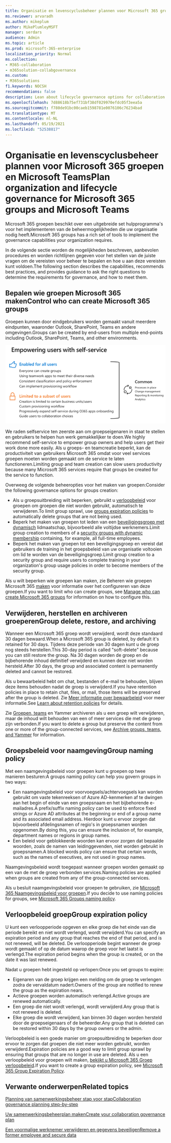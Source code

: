 ```yaml
---
title: Organisatie en levenscyclusbeheer plannen voor Microsoft 365 groepen en Microsoft Teams
ms.reviewer: arvaradh
ms.author: mikeplum
author: MikePlumleyMSFT
manager: serdars
audience: Admin
ms.topic: article
ms.prod: microsoft-365-enterprise
localization_priority: Normal
ms.collection:
- M365-collaboration
- m365solution-collabgovernance
ms.custom:
- M365solutions
f1.keywords: NOCSH
recommendations: false
description: Lean about lifecycle governance options for collaboration tools in Microsoft 365
ms.openlocfilehash: 7d88618b75ef731bf38df029970efdc05f3eea5a
ms.sourcegitcommit: f780de91bc00caeb1598781e0076106c76234bad
ms.translationtype: MT
ms.contentlocale: nl-NL
ms.lasthandoff: 05/19/2021
ms.locfileid: "52538817"
---
```

# <a name="plan-organization-and-lifecycle-governance-for-microsoft-365-groups-and-microsoft-teams"></a><span data-ttu-id="36615-103">Organisatie en levenscyclusbeheer plannen voor Microsoft 365 groepen en Microsoft Teams</span><span class="sxs-lookup"><span data-stu-id="36615-103">Plan organization and lifecycle governance for Microsoft 365 groups and Microsoft Teams</span></span>

<span data-ttu-id="36615-104">Microsoft 365 groepen beschikt over een uitgebreide set hulpprogramma's voor het implementeren van de beheermogelijkheden die uw organisatie nodig heeft.</span><span class="sxs-lookup"><span data-stu-id="36615-104">Microsoft 365 groups has a rich set of tools to implement the governance capabilities your organization requires.</span></span> 

<span data-ttu-id="36615-105">In de volgende sectie worden de mogelijkheden beschreven, aanbevolen procedures en worden richtlijnen gegeven voor het stellen van de juiste vragen om de vereisten voor beheer te bepalen en hoe u aan deze vereisten kunt voldoen.</span><span class="sxs-lookup"><span data-stu-id="36615-105">The following section describes the capabilities, recommends best practices, and provides guidance to ask the right questions to determine the requirements for governance, and how to meet them.</span></span>

## <a name="control-who-can-create-microsoft-365-groups"></a><span data-ttu-id="36615-106">Bepalen wie groepen Microsoft 365 maken</span><span class="sxs-lookup"><span data-stu-id="36615-106">Control who can create Microsoft 365 groups</span></span>

<span data-ttu-id="36615-107">Groepen kunnen door eindgebruikers worden gemaakt vanuit meerdere eindpunten, waaronder Outlook, SharePoint, Teams en andere omgevingen.</span><span class="sxs-lookup"><span data-stu-id="36615-107">Groups can be created by end-users from multiple end-points including Outlook, SharePoint, Teams, and other environments.</span></span>

![afbeeldingssc](../media/04.png)

<span data-ttu-id="36615-109">We raden selfservice ten zeerste aan om groepseigenaren in staat te stellen en gebruikers te helpen hun werk gemakkelijker te doen.</span><span class="sxs-lookup"><span data-stu-id="36615-109">We highly recommend self-service to empower group owners and help users get their work done more easily.</span></span> <span data-ttu-id="36615-110">Als u groeps- en teamcreatie beperkt, kan de productiviteit van gebruikers Microsoft 365 omdat voor veel services groepen moeten worden gemaakt om de service te laten functioneren.</span><span class="sxs-lookup"><span data-stu-id="36615-110">Limiting group and team creation can slow users productivity because many Microsoft 365 services require that groups be created for the service to function.</span></span>

<span data-ttu-id="36615-111">Overweeg de volgende beheeropties voor het maken van groepen:</span><span class="sxs-lookup"><span data-stu-id="36615-111">Consider the following governance options for groups creation:</span></span>

- <span data-ttu-id="36615-112">Als u groepsuitbreiding wilt beperken, gebruikt u [verloopbeleid](microsoft-365-groups-expiration-policy.md) voor groepen om groepen die niet worden gebruikt, automatisch te verwijderen.</span><span class="sxs-lookup"><span data-stu-id="36615-112">To limit group sprawl, use [groups expiration policies](microsoft-365-groups-expiration-policy.md) to automatically delete groups that are not being used.</span></span>
- <span data-ttu-id="36615-113">Beperk het maken van groepen tot leden van een [beveiligingsgroep met dynamisch](/azure/active-directory/users-groups-roles/groups-create-rule) lidmaatschap, bijvoorbeeld alle voltijdse werknemers.</span><span class="sxs-lookup"><span data-stu-id="36615-113">Limit group creation to members of a [security groups with dynamic membership](/azure/active-directory/users-groups-roles/groups-create-rule) containing, for example, all full-time employees.</span></span>
- <span data-ttu-id="36615-114">Beperk het maken van groepen tot een beveiligingsgroep en vereist dat gebruikers de training in het groepsbeleid van uw organisatie voltooien om lid te worden van de beveiligingsgroep.</span><span class="sxs-lookup"><span data-stu-id="36615-114">Limit group creation to a security group and require users to complete training in your organization's group usage policies in order to become members of the security group.</span></span>

<span data-ttu-id="36615-115">Als u wilt beperken wie groepen kan maken, zie Beheren wie groepen Microsoft 365 [maken](manage-creation-of-groups.md) voor informatie over het configureren van deze groepen.</span><span class="sxs-lookup"><span data-stu-id="36615-115">If you want to limit who can create groups, see [Manage who can create Microsoft 365 groups](manage-creation-of-groups.md) for information on how to configure this.</span></span>

## <a name="group-delete-restore-and-archiving"></a><span data-ttu-id="36615-116">Verwijderen, herstellen en archiveren groeperen</span><span class="sxs-lookup"><span data-stu-id="36615-116">Group delete, restore, and archiving</span></span>

<span data-ttu-id="36615-117">Wanneer een Microsoft 365 groep wordt verwijderd, wordt deze standaard 30 dagen bewaard.</span><span class="sxs-lookup"><span data-stu-id="36615-117">When a Microsoft 365 group is deleted, by default it's retained for 30 days.</span></span> <span data-ttu-id="36615-118">Tijdens deze periode van 30 dagen kunt u de groep nog steeds herstellen.</span><span class="sxs-lookup"><span data-stu-id="36615-118">This 30-day period is called "soft-delete" because you can still restore the group.</span></span> <span data-ttu-id="36615-119">Na 30 dagen worden de groep en de bijbehorende inhoud definitief verwijderd en kunnen deze niet worden hersteld.</span><span class="sxs-lookup"><span data-stu-id="36615-119">After 30 days, the group and associated content is permanently deleted and cannot be restored.</span></span>

<span data-ttu-id="36615-120">Als u bewaarbeleid hebt om chat, bestanden of e-mail te behouden, blijven deze items behouden nadat de groep is verwijderd.</span><span class="sxs-lookup"><span data-stu-id="36615-120">If you have retention policies in place to retain chat, files, or mail, those items will be preserved after the group is deleted.</span></span> <span data-ttu-id="36615-121">Zie [Meer informatie over bewaarbeleid](../compliance/retention.md) voor meer informatie.</span><span class="sxs-lookup"><span data-stu-id="36615-121">See [Learn about retention policies](../compliance/retention.md) for details.</span></span>

<span data-ttu-id="36615-122">Zie [Groepen, teams](end-life-cycle-groups-teams-sites-yammer.md) en Yammer archiveren als u een groep wilt verwijderen, maar de inhoud wilt behouden van een of meer services die met de groep zijn verbonden.</span><span class="sxs-lookup"><span data-stu-id="36615-122">If you want to delete a group but preserve the content from one or more of the group-connected services, see [Archive groups, teams, and Yammer](end-life-cycle-groups-teams-sites-yammer.md) for information.</span></span>

## <a name="group-naming-policy"></a><span data-ttu-id="36615-123">Groepsbeleid voor naamgeving</span><span class="sxs-lookup"><span data-stu-id="36615-123">Group naming policy</span></span>

<span data-ttu-id="36615-124">Met een naamgevingsbeleid voor groepen kunt u groepen op twee manieren besturen:</span><span class="sxs-lookup"><span data-stu-id="36615-124">A groups naming policy can help you govern groups in two ways:</span></span>

- <span data-ttu-id="36615-125">Een naamgevingsbeleid voor voorvoegsels/achtervoegsels kan worden gebruikt om vaste tekenreeksen of Azure AD-kenmerken af te dwingen aan het begin of einde van een groepsnaam en het bijbehorende e-mailadres.</span><span class="sxs-lookup"><span data-stu-id="36615-125">A prefix/suffix naming policy can be used to enforce fixed strings or Azure AD attributes at the beginning or end of a group name and its associated email address.</span></span> <span data-ttu-id="36615-126">Hierdoor kunt u ervoor zorgen dat bijvoorbeeld afdelingsnamen of regio's in groepsnamen worden opgenomen.</span><span class="sxs-lookup"><span data-stu-id="36615-126">By doing this, you can ensure the inclusion of, for example, department names or regions in group names.</span></span>
- <span data-ttu-id="36615-127">Een beleid voor geblokkeerde woorden kan ervoor zorgen dat bepaalde woorden, zoals de namen van leidinggevenden, niet worden gebruikt in groepsnamen.</span><span class="sxs-lookup"><span data-stu-id="36615-127">A blocked words policy can ensure that certain words, such as the names of executives, are not used in group names.</span></span>

<span data-ttu-id="36615-128">Naamgevingsbeleid wordt toegepast wanneer groepen worden gemaakt op een van de met de groep verbonden services.</span><span class="sxs-lookup"><span data-stu-id="36615-128">Naming policies are applied when groups are created from any of the group-connected services.</span></span>

<span data-ttu-id="36615-129">Als u besluit naamgevingsbeleid voor groepen te gebruiken, zie [Microsoft 365 Naamgevingsbeleid voor groepen](groups-naming-policy.md).</span><span class="sxs-lookup"><span data-stu-id="36615-129">If you decide to use naming policies for groups, see [Microsoft 365 Groups naming policy](groups-naming-policy.md).</span></span>

## <a name="group-expiration-policy"></a><span data-ttu-id="36615-130">Verloopbeleid groep</span><span class="sxs-lookup"><span data-stu-id="36615-130">Group expiration policy</span></span>

<span data-ttu-id="36615-131">U kunt een verloopperiode opgeven en elke groep die het einde van die periode bereikt en niet wordt verlengd, wordt verwijderd.</span><span class="sxs-lookup"><span data-stu-id="36615-131">You can specify an expiration period and any group that reaches the end of that period, and is not renewed, will be deleted.</span></span> <span data-ttu-id="36615-132">De verloopperiode begint wanneer de groep wordt gemaakt of op de datum waarop de groep voor het laatst is verlengd.</span><span class="sxs-lookup"><span data-stu-id="36615-132">The expiration period begins when the group is created, or on the date it was last renewed.</span></span>

<span data-ttu-id="36615-133">Nadat u groepen hebt ingesteld op verlopen:</span><span class="sxs-lookup"><span data-stu-id="36615-133">Once you set groups to expire:</span></span>
- <span data-ttu-id="36615-134">Eigenaren van de groep krijgen een melding om de groep te verlengen zodra de vervaldatum nadert.</span><span class="sxs-lookup"><span data-stu-id="36615-134">Owners of the group are notified to renew the group as the expiration nears.</span></span>
- <span data-ttu-id="36615-135">Actieve groepen worden automatisch verlengd.</span><span class="sxs-lookup"><span data-stu-id="36615-135">Active groups are renewed automatically.</span></span>
- <span data-ttu-id="36615-136">Een groep die niet wordt verlengd, wordt verwijderd.</span><span class="sxs-lookup"><span data-stu-id="36615-136">Any group that is not renewed is deleted.</span></span>
- <span data-ttu-id="36615-137">Elke groep die wordt verwijderd, kan binnen 30 dagen worden hersteld door de groepseigenaars of de beheerder.</span><span class="sxs-lookup"><span data-stu-id="36615-137">Any group that is deleted can be restored within 30 days by the group owners or the admin.</span></span>

<span data-ttu-id="36615-138">Verloopbeleid is een goede manier om groepsuitbreiding te beperken door ervoor te zorgen dat groepen die niet meer worden gebruikt, worden verwijderd.</span><span class="sxs-lookup"><span data-stu-id="36615-138">Expiration policies are a good way to limit group sprawl by ensuring that groups that are no longer in use are deleted.</span></span> <span data-ttu-id="36615-139">Als u een verloopbeleid voor groepen wilt maken, [bekijkt u Microsoft 365 Groep verloopbeleid](microsoft-365-groups-expiration-policy.md).</span><span class="sxs-lookup"><span data-stu-id="36615-139">If you want to create a group expiration policy, see [Microsoft 365 Group Expiration Policy](microsoft-365-groups-expiration-policy.md).</span></span>

## <a name="related-topics"></a><span data-ttu-id="36615-140">Verwante onderwerpen</span><span class="sxs-lookup"><span data-stu-id="36615-140">Related topics</span></span>

[<span data-ttu-id="36615-141">Planning van samenwerkingsbeheer stap voor stap</span><span class="sxs-lookup"><span data-stu-id="36615-141">Collaboration governance planning step-by-step</span></span>](collaboration-governance-overview.md#collaboration-governance-planning-step-by-step)

[<span data-ttu-id="36615-142">Uw samenwerkingsbeheerplan maken</span><span class="sxs-lookup"><span data-stu-id="36615-142">Create your collaboration governance plan</span></span>](collaboration-governance-first.md)

[<span data-ttu-id="36615-143">Een voormalige werknemer verwijderen en gegevens beveiligen</span><span class="sxs-lookup"><span data-stu-id="36615-143">Remove a former employee and secure data</span></span>](/microsoft-365/admin/add-users/remove-former-employee)
